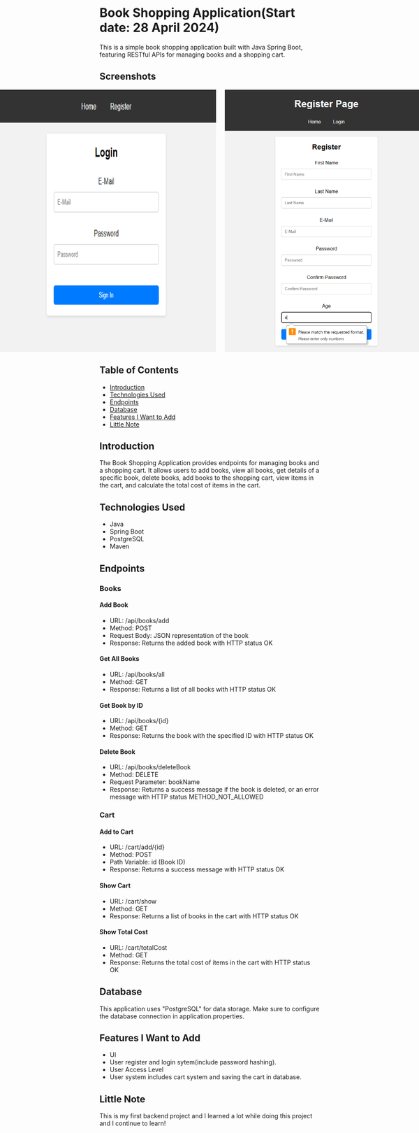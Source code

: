 # Book Shopping Application(Start date: 28 April 2024)

This is a simple book shopping application built with Java Spring Boot, featuring RESTful APIs for managing books and a shopping cart.

## Screenshots
<div style="display:flex; justify-content: center;">
    <img src="Images/LoginImage.png" width="600" height="600" style="margin-right: 20px;">
    <img src="Images/RegisterScreen.png" width="600" height="600">
</div>

## Table of Contents
- [Introduction](#introduction)
- [Technologies Used](#technologies-used)
- [Endpoints](#endpoints)
- [Database](#database)
- [Features I Want to Add](#feautures-i-want-to-add)
- [Little Note](#little-note)

## Introduction

The Book Shopping Application provides endpoints for managing books and a shopping cart. It allows users to add books, view all books, get details of a specific book, delete books, add books to the shopping cart, view items in the cart, and calculate the total cost of items in the cart.

## Technologies Used

- Java
- Spring Boot
- PostgreSQL
- Maven

## Endpoints

### Books
#### Add Book
  - URL: /api/books/add
  - Method: POST
  - Request Body: JSON representation of the book
  - Response: Returns the added book with HTTP status OK

#### Get All Books
  - URL: /api/books/all
  - Method: GET
  - Response: Returns a list of all books with HTTP status OK

#### Get Book by ID
  - URL: /api/books/{id}
  - Method: GET
  - Response: Returns the book with the specified ID with HTTP status OK

#### Delete Book
  - URL: /api/books/deleteBook
  - Method: DELETE
  - Request Parameter: bookName
  - Response: Returns a success message if the book is deleted, or an error message with HTTP status METHOD_NOT_ALLOWED

### Cart
#### Add to Cart
  - URL: /cart/add/{id}
  - Method: POST
  - Path Variable: id (Book ID)
  - Response: Returns a success message with HTTP status OK

#### Show Cart
  - URL: /cart/show
  - Method: GET
  - Response: Returns a list of books in the cart with HTTP status OK

#### Show Total Cost
  - URL: /cart/totalCost
  - Method: GET
  - Response: Returns the total cost of items in the cart with HTTP status OK

## Database
This application uses "PostgreSQL" for data storage. Make sure to configure the database connection in application.properties.

## Features I Want to Add
  - UI
  - User register and login sytem(include password hashing).
  - User Access Level
  - User system includes cart system and saving the cart in database.

## Little Note
This is my first backend project and I learned a lot while doing this project and I continue to learn!

